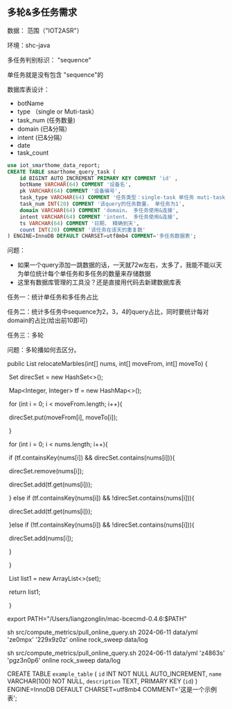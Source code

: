 ## 多轮&多任务需求

数据： 范围（"IOT2ASR"）

环境：shc-java

多任务判别标识： "sequence"

单任务就是没有包含 "sequence"的



数据库表设计：

- botName
- type （single or Muti-task）
- task_num (任务数量)
- domain (已&分隔）
- intent  (已&分隔）
- date     
- task_count



```sql
use iot_smarthome_data_report;
CREATE TABLE smarthome_query_task (
    id BIGINT AUTO_INCREMENT PRIMARY KEY COMMENT 'id' ,
  	botName VARCHAR(64) COMMENT '设备名',
  	pk VARCHAR(64) COMMENT '设备编号',
  	task_type VARCHAR(64) COMMENT '任务类型：single-task 单任务 muti-task 多任务',
  	task_num INT(20) COMMENT '该query的任务数量， 单任务为1',    
  	domain VARCHAR(64) COMMENT 'domain， 多任务使用&连接',
  	intent VARCHAR(64) COMMENT 'intent， 多任务使用&连接',
    ts VARCHAR(64) COMMENT '日期， 精确到天',
    count INT(20) COMMENT '该任务在该天的重复数'
) ENGINE=InnoDB DEFAULT CHARSET=utf8mb4 COMMENT='多任务数据表';
```

问题：

- 如果一个query添加一跳数据的话，一天就72w左右，太多了，我能不能以天为单位统计每个单任务和多任务的数量来存储数据
- 这里有数据库管理的工具没？还是直接用代码去新建数据库表



任务一：统计单任务和多任务占比



任务二：统计多任务中sequence为2，3，4的query占比，同时要统计每对domain的占比(给出前10即可)





任务三：多轮

问题：多轮播如何去区分。





public List<Integer> relocateMarbles(int[] nums, int[] moveFrom, int[] moveTo) {

​        Set<Integer> direcSet = new HashSet<>();

​        Map<Integer, Integer> tf = new HashMap<>();

​        for (int i = 0; i < moveFrom.length; i++){

​            direcSet.put(moveFrom[i], moveTo[i]);

​        }

​        for (int i = 0; i < nums.length; i++){

​            if (tf.containsKey(nums[i]) && direcSet.contains(nums[i])){

​                direcSet.remove(nums[i]);

​                direcSet.add(tf.get(nums[i]));

​            } else if (tf.containsKey(nums[i]) && !direcSet.contains(nums[i])){

​                direcSet.add(tf.get(nums[i]));

​            }else if (!tf.containsKey(nums[i]) && !direcSet.contains(nums[i])){

​                direcSet.add(nums[i]);

​            }

​        }

​        List<Integer> list1 = new ArrayList<>(set);

​        return list1;

​    }





export PATH="/Users/liangzonglin/mac-bcecmd-0.4.6:$PATH"

sh src/compute_metrics/pull_online_query.sh 2024-06-11 data/yml 'ze0mpx' '229x9z0z' online rock_sweep data/log



sh src/compute_metrics/pull_online_query.sh 2024-06-11 data/yml 'z4863s' 'pgz3n0p6' online rock_sweep data/log







CREATE TABLE `example_table` (
  `id` INT NOT NULL AUTO_INCREMENT,
  `name` VARCHAR(100) NOT NULL,
  `description` TEXT,
  PRIMARY KEY (`id`)
) ENGINE=InnoDB DEFAULT CHARSET=utf8mb4 COMMENT='这是一个示例表';